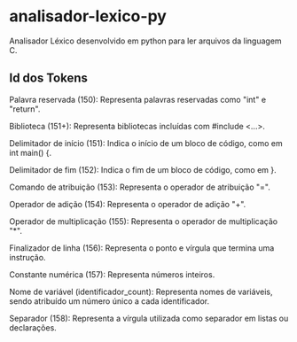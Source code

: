 # analisador-lexico-py
Analisador Léxico desenvolvido em python para ler arquivos da linguagem C.

## Id dos Tokens
Palavra reservada (150): Representa palavras reservadas como "int" e "return".

Biblioteca (151+): Representa bibliotecas incluídas com #include <...>.

Delimitador de início (151): Indica o início de um bloco de código, como em int main() {.

Delimitador de fim (152): Indica o fim de um bloco de código, como em }.

Comando de atribuição (153): Representa o operador de atribuição "=".

Operador de adição (154): Representa o operador de adição "+".

Operador de multiplicação (155): Representa o operador de multiplicação "*".

Finalizador de linha (156): Representa o ponto e vírgula que termina uma instrução.

Constante numérica (157): Representa números inteiros.

Nome de variável (identificador_count): Representa nomes de variáveis, sendo atribuído um número único a cada identificador.

Separador (158): Representa a vírgula utilizada como separador em listas ou declarações.

